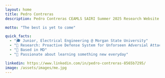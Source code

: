 ```yaml
---
layout: home
title: Pedro Contreras
description: Pedro Contreras CEAMLS SAIRI Summer 2025 Research Website

motto: "The best is yet to come"

quick_facts:
  - "🎓 Junior, Electrical Engineering @ Morgan State University"
  - "🔬 Research: Proactive Defense System for Unforseen Adversial Attacks"
  - "📍 Based in MD"
  - "🚀 Passionate about learning something new everyday"

linkedin: https://www.linkedin.com/in/pedro-contreras-8565b7295/
image: /assets/images/me.jpg
---
```

